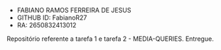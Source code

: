 - FABIANO RAMOS FERREIRA DE JESUS
- GITHUB ID: FabianoR27
- RA: 2650832413012

Repositório referente a tarefa 1 e tarefa 2 - MEDIA-QUERIES. Entregue.